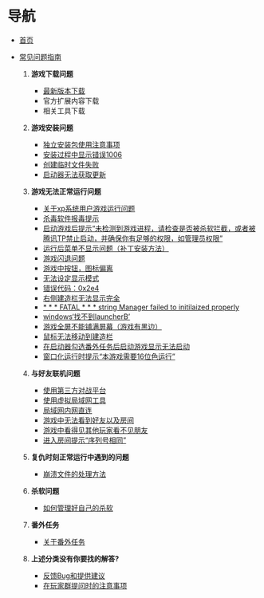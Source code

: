 # 导航

- [首页](Home)
- [常见问题指南](常见问题指南)

  1. **游戏下载问题**
      - [最新版本下载](./最新版本下载)
      - 官方扩展内容下载
      - 相关工具下载

  2. **游戏安装问题**
      - [独立安装包使用注意事项](./独立安装包使用注意事项)
      - [安装过程中显示错误1006](./安装过程中显示错误1006)
      - [创建临时文件失败](./创建临时文件失败)
      - [启动器无法获取更新](./启动器无法获得更新)

  3. **游戏无法正常运行问题**
      - [关于xp系统用户游戏运行问题](./关于xp系统用户游戏运行问题)
      - [杀毒软件报毒提示](./杀毒软件报毒提示)
      - [启动游戏后提示“未检测到游戏进程，请检查是否被杀软拦截，或者被腾讯TP禁止启动，并确保你有足够的权限，如管理员权限”](./启动游戏后提示“未检测到游戏进程，请检查是否被杀软拦截，或者被腾讯TP禁止启动，并确保你有足够的权限，如管理员权限”)
      - [运行后菜单不显示问题（补丁安装方法）](./运行后菜单不显示问题)
      - [游戏闪退问题](./闪退问题)
      - [游戏中按钮，图标偏离](游戏中按钮，图标偏离)
      - [无法设定显示模式](./无法设定显示模式)
      - [错误代码：0x2e4](./错误代码：0x2e4)
      - [右侧建造栏无法显示完全](./右侧建造栏无法显示完全)
      - [* * * FATAL * * * string Manager failed to initilaized properly](./FATAL弹窗的解决方法)
      - [windows‘找不到launcherB’](./windows找不到launcherB)
      - [游戏全屏不能铺满屏幕（游戏有黑边）](./游戏全屏不能铺满屏幕)
      - [鼠标无法移动到建造栏](./鼠标无法移动到建造栏)
      - [在启动器勾选番外任务后启动游戏显示无法启动](./关于番外任务的问题解答)
      - [窗口化运行时提示“本游戏需要16位色运行”](./窗口化运行时提示“本游戏需要16位色运行”)

  4. **与好友联机问题**
      - [使用第三方对战平台](./使用第三方对战平台)
      - [使用虚拟局域网工具](./使用虚拟局域网工具)
      - [局域网内网直连](./局域网内网直连)
      - [游戏中无法看到好友以及房间](./游戏中无法看到好友以及房间)
      - [游戏中看得见其他玩家看不见朋友](./游戏中看得见其他玩家看不见朋友)
      - [进入房间提示“序列号相同”](./进入房间提示“序列号相同”)

  5. **复仇时刻正常运行中遇到的问题**
      - [崩溃文件的处理方法](./debug文件的处理方法)

  6. **杀软问题**
      - [如何管理好自己的杀软](./如何管理好自己的杀软)

  7. **番外任务**
      - [关于番外任务](./关于番外任务的问题解答)

  8. **上述分类没有你要找的解答?**
      - [反馈Bug和提供建议](./反馈Bug和提供建议)
      - [在玩家群提问时的注意事项](./在玩家群提问时的注意事项)